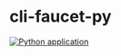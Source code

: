 # cli-faucet-py

[![Python application](https://github.com/kimanikelly/cli-faucet-py/actions/workflows/python-app.yml/badge.svg)](https://github.com/kimanikelly/cli-faucet-py/actions/workflows/python-app.yml)
